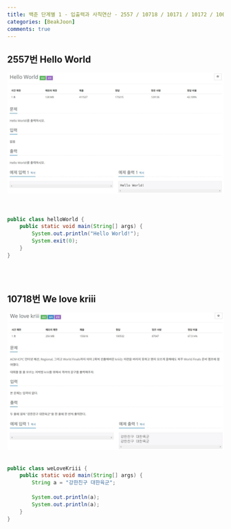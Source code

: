 ```yaml
---
title: 백준 단계별 1 - 입출력과 사칙연산 - 2557 / 10718 / 10171 / 10172 / 1000 / 1001 / 10998 / 1008 / 10869 / 10430 / 2588
categories: [BeakJoon]
comments: true
---
```



## 2557번 Hello World


<img src="assets/img/HelloWorld.JPG">
<br><br>

```java

public class helloWorld {
	public static void main(String[] args) {
		System.out.println("Hello World!");
		System.exit(0);
	}
} 
```
<br>
<br>

## 10718번 We love kriii

<img src="assets/img/We love kriii.JPG">
<br><br>

```java
public class weLoveKriii {
	public static void main(String[] args) {
		String a = "강한친구 대한육군";
		
		System.out.println(a);
		System.out.println(a);
	}
}
```
